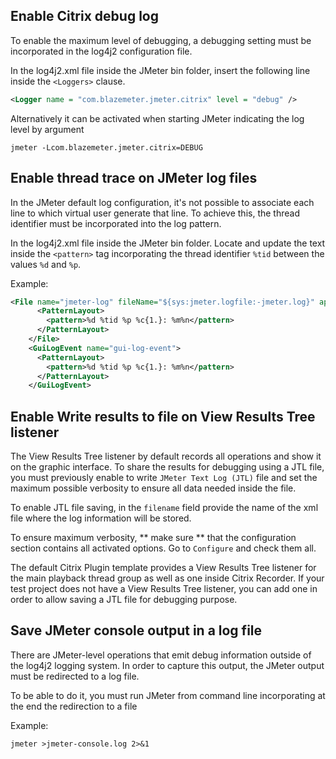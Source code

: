 ## Enable Citrix debug log

To enable the maximum level of debugging, a debugging setting must be incorporated in the log4j2 configuration file.

In the log4j2.xml file inside the JMeter bin folder, insert the following line inside the `<Loggers>` clause.

```xml
<Logger name = "com.blazemeter.jmeter.citrix" level = "debug" />
```

Alternatively it can be activated when starting JMeter indicating the log level by argument

```
jmeter -Lcom.blazemeter.jmeter.citrix=DEBUG
```

## Enable thread trace on JMeter log files

In the JMeter default log configuration, it's not possible to associate each line to which virtual user generate that line.
To achieve this, the thread identifier must be incorporated into the log pattern.

In the log4j2.xml file inside the JMeter bin folder.
Locate and update the text inside the `<pattern>` tag incorporating the thread identifier `%tid` between the values `%d` and `%p`.

Example:
```xml
<File name="jmeter-log" fileName="${sys:jmeter.logfile:-jmeter.log}" append="false">
      <PatternLayout>
        <pattern>%d %tid %p %c{1.}: %m%n</pattern>
      </PatternLayout>
    </File>
    <GuiLogEvent name="gui-log-event">
      <PatternLayout>
        <pattern>%d %tid %p %c{1.}: %m%n</pattern>
      </PatternLayout>
    </GuiLogEvent>
```

## Enable Write results to file on View Results Tree listener

The View Results Tree listener by default records all operations and show it on the graphic interface.
To share the results for debugging using a JTL file, you must previously enable to write `JMeter Text Log (JTL)` file and set the maximum possible verbosity to ensure all data needed inside the file.

To enable JTL file saving, in the `filename` field provide the name of the xml file where the log information will be stored.

To ensure maximum verbosity, ** make sure ** that the configuration section contains all activated options. Go to `Configure` and check them all.

The default Citrix Plugin template provides a View Results Tree listener for the main playback thread group as well as one inside Citrix Recorder. 
If your test project does not have a View Results Tree listener, you can add one in order to allow saving a JTL file for debugging purpose.


## Save JMeter console output in a log file

There are JMeter-level operations that emit debug information outside of the log4j2 logging system.
In order to capture this output, the JMeter output must be redirected to a log file.

To be able to do it, you must run JMeter from command line incorporating at the end the redirection to a file

Example:
```
jmeter >jmeter-console.log 2>&1 
```





 
